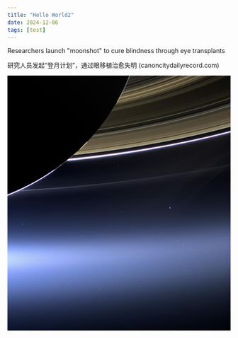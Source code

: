 ```yaml
---
title: "Hello World2"
date: 2024-12-06
tags: [test]
---
```


Researchers launch "moonshot" to cure blindness through eye transplants

研究人员发起“登月计划”，通过眼移植治愈失明 (canoncitydailyrecord.com)

![图片名称](./images/earth.jpg)
